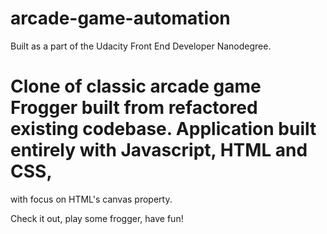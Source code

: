 # arcade-game-automation

Built as a part of the Udacity Front End Developer Nanodegree.

# Clone of classic arcade game Frogger built from refactored existing codebase. Application built entirely with Javascript, HTML and CSS, 
with focus on HTML's canvas property.

Check it out, play some frogger, have fun!

